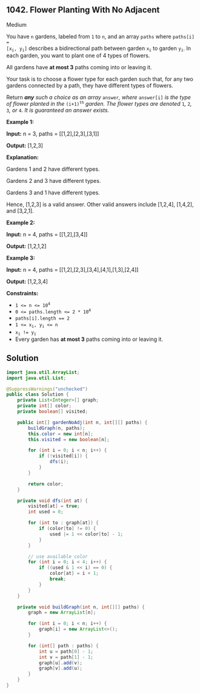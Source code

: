 ## 1042\. Flower Planting With No Adjacent

Medium

You have `n` gardens, labeled from `1` to `n`, and an array `paths` where <code>paths[i] = [x<sub>i</sub>, y<sub>i</sub>]</code> describes a bidirectional path between garden <code>x<sub>i</sub></code> to garden <code>y<sub>i</sub></code>. In each garden, you want to plant one of 4 types of flowers.

All gardens have **at most 3** paths coming into or leaving it.

Your task is to choose a flower type for each garden such that, for any two gardens connected by a path, they have different types of flowers.

Return _**any** such a choice as an array_ `answer`_, where_ `answer[i]` _is the type of flower planted in the_ <code>(i+1)<sup>th</sup></code> _garden. The flower types are denoted_ `1`_,_ `2`_,_ `3`_, or_ `4`_. It is guaranteed an answer exists._

**Example 1:**

**Input:** n = 3, paths = \[\[1,2],[2,3],[3,1]]

**Output:** [1,2,3]

**Explanation:** 

Gardens 1 and 2 have different types. 

Gardens 2 and 3 have different types. 

Gardens 3 and 1 have different types. 

Hence, [1,2,3] is a valid answer. Other valid answers include [1,2,4], [1,4,2], and [3,2,1].

**Example 2:**

**Input:** n = 4, paths = \[\[1,2],[3,4]]

**Output:** [1,2,1,2]

**Example 3:**

**Input:** n = 4, paths = \[\[1,2],[2,3],[3,4],[4,1],[1,3],[2,4]]

**Output:** [1,2,3,4]

**Constraints:**

*   <code>1 <= n <= 10<sup>4</sup></code>
*   <code>0 <= paths.length <= 2 * 10<sup>4</sup></code>
*   `paths[i].length == 2`
*   <code>1 <= x<sub>i</sub>, y<sub>i</sub> <= n</code>
*   <code>x<sub>i</sub> != y<sub>i</sub></code>
*   Every garden has **at most 3** paths coming into or leaving it.

## Solution

```java
import java.util.ArrayList;
import java.util.List;

@SuppressWarnings("unchecked")
public class Solution {
    private List<Integer>[] graph;
    private int[] color;
    private boolean[] visited;

    public int[] gardenNoAdj(int n, int[][] paths) {
        buildGraph(n, paths);
        this.color = new int[n];
        this.visited = new boolean[n];

        for (int i = 0; i < n; i++) {
            if (!visited[i]) {
                dfs(i);
            }
        }

        return color;
    }

    private void dfs(int at) {
        visited[at] = true;
        int used = 0;

        for (int to : graph[at]) {
            if (color[to] != 0) {
                used |= 1 << color[to] - 1;
            }
        }

        // use available color
        for (int i = 0; i < 4; i++) {
            if ((used & 1 << i) == 0) {
                color[at] = i + 1;
                break;
            }
        }
    }

    private void buildGraph(int n, int[][] paths) {
        graph = new ArrayList[n];

        for (int i = 0; i < n; i++) {
            graph[i] = new ArrayList<>();
        }

        for (int[] path : paths) {
            int u = path[0] - 1;
            int v = path[1] - 1;
            graph[u].add(v);
            graph[v].add(u);
        }
    }
}
```